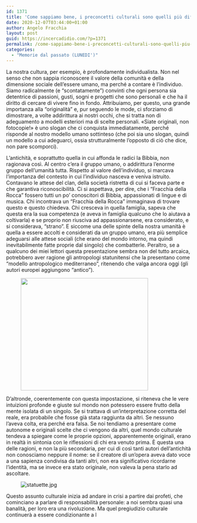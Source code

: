```yaml
---
id: 1371
title: 'Come sappiamo bene, i preconcetti culturali sono quelli più difficili da combattere, perché solitamente non ne cogliamo neppure l’esistenza: essendo sottintesi, non ne parliamo mai e possiamo immaginare che non esistano.'
date: 2020-12-07T03:44:00+01:00
author: Angelo Fracchia
layout: post
guid: https://incercadidio.com/?p=1371
permalink: /come-sappiamo-bene-i-preconcetti-culturali-sono-quelli-piu-difficili-da-combattere-perche-solitamente-non-ne-cogliamo-neppure-lesistenza-essendo-sottintesi-non-ne-parliamo-mai-e-possiamo/
categories:
  - "Memorie dal passato (LUNEDI')"
---
```

La nostra cultura, per esempio, è profondamente individualista. Non nel senso che non sappia riconoscere il valore della comunità e della dimensione sociale dell’essere umano, ma perché a contare è l’individuo. Siamo radicalmente (e “scontatamente”) convinti che ogni persona sia detentrice di passioni, gusti, sogni e progetti che sono personali e che ha il diritto di cercare di vivere fino in fondo. Attribuiamo, per questo, una grande importanza alla “originalità” e, pur seguendo le mode, ci sforziamo di dimostrare, a volte addirittura ai nostri occhi, che si tratta non di adeguamento a modelli esteriori ma di scelte personali. «Siate originali, non fotocopie!» è uno slogan che ci conquista immediatamente, perché risponde al nostro modello umano sottinteso (che poi sia uno slogan, quindi un modello a cui adeguarci, ossia strutturalmente l’opposto di ciò che dice, non pare scomporci).

L’antichità, e soprattutto quella in cui affonda le radici la Bibbia, non ragionava così. Al centro c’era il gruppo umano, o addirittura l’enorme gruppo dell’umanità tutta. Rispetto al valore dell’individuo, si marcava l’importanza del contesto in cui l’individuo nasceva e veniva istruito. Contavano le attese del clan, della società ristretta di cui si faceva parte e che garantiva riconoscibilità. Ci si aspettava, per dire, che i “Fracchia della Rocca” fossero tutti un po’ conoscitori di Bibbia, appassionati di lingue e di musica. Chi incontrava un “Fracchia della Rocca” immaginava di trovare questo e questo chiedeva. Chi cresceva in quella famiglia, sapeva che questa era la sua competenza (e aveva in famiglia qualcuno che lo aiutava a coltivarla) e se proprio non riusciva ad appassionarsene, era considerato, e si considerava, “strano”. E siccome una delle spinte della nostra umanità è quella a essere accolti e considerati da un gruppo umano, era più semplice adeguarsi alle attese sociali (che erano del mondo intorno, ma quindi inevitabilmente fatte proprie dal singolo) che combatterle. Peraltro, se a qualcuno dei miei lettori questa presentazione sembra non del tutto arcaica, potrebbero aver ragione gli antropologi statunitensi che la presentano come “modello antropologico mediterraneo”, ritenendo che valga ancora oggi (gli autori europei aggiungono “antico”). 

<div class="wp-block-image">
  <figure class="aligncenter size-large is-resized"><img src="https://incercadidio.com/wp-content/uploads/2020/12/7.jpg" alt="" class="wp-image-1372" width="347" height="307" /></figure>
</div>

D’altronde, coerentemente con questa impostazione, si riteneva che le vere intuizioni profonde e giuste sul mondo non potessero essere frutto della mente isolata di un singolo. Se si trattava di un’interpretazione corretta del reale, era probabile che fosse già stata raggiunta da altri. Se nessuno l’aveva colta, era perché era falsa. Se noi tendiamo a presentare come autonome e originali scelte che ci vengono da altri, quel mondo culturale tendeva a spiegare come le proprie opzioni, apparentemente originali, erano in realtà in sintonia con le riflessioni di chi era venuto prima. È questa una delle ragioni, e non la più secondaria, per cui di così tanti autori dell’antichità non conosciamo neppure il nome: se il creatore di un’opera aveva dato voce a una sapienza condivisa da tanti altri, non era significativo ricordarne l’identità, ma se invece era stato originale, non valeva la pena starlo ad ascoltare.<figure class="wp-block-image">

![statuette.jpg]() </figure> 

Questo assunto culturale inizia ad andare in crisi a partire dai profeti, che cominciano a parlare di responsabilità personale: a noi sembra quasi una banalità, per loro era una rivoluzione. Ma quel pregiudizio culturale continuerà a essere condizionante a l